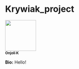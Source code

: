 # Krywiak_project
<a href="https://github.com/Onjoli">
   <img src="https://avatars.githubusercontent.com/u/187041295?v=4?s=100" width="100px;" alt=""/>
   <br /><sub><b>Onjoli K</b></sub>
</a>

**Bio:** Hello!

